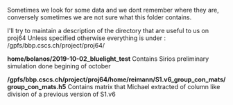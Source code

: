 Sometimes we look for some data and we dont remember where they are, conversely sometimes we are not sure what this folder contains.

I'll try to maintain a description of the directory that are useful to us on proj64
Unless specified otherwise everything is under :
/gpfs/bbp.cscs.ch/project/proj64/



**home/bolanos/2019-10-02_bluelight_test**
Contains Sirios preliminary simulation done begining of october

**/gpfs/bbp.cscs.ch/project/proj64/home/reimann/S1.v6_group_con_mats/group_con_mats.h5**
Contains matrix that Michael extracted of column like division of a previous version of S1.v6
